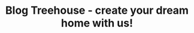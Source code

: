 ---
layout: blog
page_name: Articles
title: Blog Treehouse - create your dream home with us!
description: TreeHouse is a platform where you can find many brilliant ideas for home and garden. Get inspired and find products that will meet all your expectations.
h1: Articles
intro: Bring the most original projects into your house. Get inspired with our best home decor ideas. On Treehouse you will find the most innovative project designs. Perhaps you are a traditionalist? We got you covered. We prepared some fresh designs of well-known classic forms. On our website you will find the latest trends and styles in interior design.
seo_section:
  title: Ask our experts
  content: |-
    You dream of a beautiful house or garden but you don’t know where to start? Are you looking for some guidance on choosing a product, making a renovation or furnishing your room? You are not sure which furniture to choose or whether it will fit your house? Worry no more. Refer to our specialists. We prepared the best an most original tips and tricks on various topics.
---